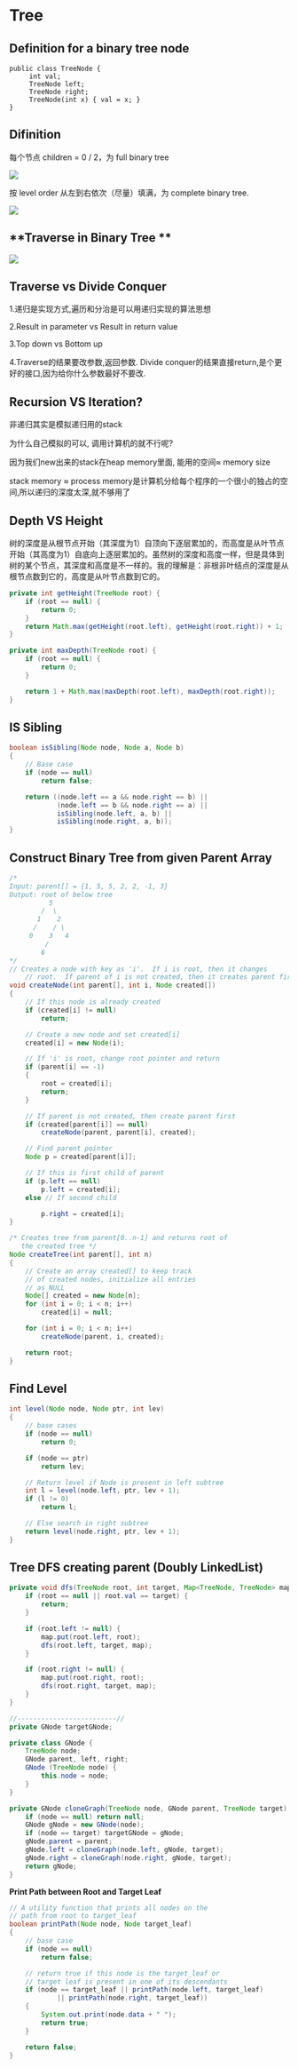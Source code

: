# Tree

## **Definition for a binary tree node**

```
public class TreeNode {
     int val;
     TreeNode left;
     TreeNode right;
     TreeNode(int x) { val = x; }
}
```

## Difinition

每个节点 children = 0 / 2，为 full binary tree

![](<../.gitbook/assets/fullTree (1).png>)

按 level order 从左到右依次（尽量）填满，为 complete binary tree.

![](<../.gitbook/assets/compeleteTree (1).png>)

## **Traverse in Binary Tree **

![](<../.gitbook/assets/tree1 (1).png>)

## **Traverse vs Divide Conquer**

1.递归是实现方式,遍历和分治是可以用递归实现的算法思想

2.Result in parameter vs Result in return value

3.Top down vs Bottom up

4.Traverse的结果要改参数,返回参数. Divide conquer的结果直接return,是个更好的接口,因为给你什么参数最好不要改.

## Recursion VS Iteration?

非递归其实是模拟递归用的stack

为什么自己模拟的可以, 调用计算机的就不行呢?

因为我们new出来的stack在heap memory里面, 能用的空间≈ memory size

stack memory ≈ process memory是计算机分给每个程序的一个很小的独占的空间,所以递归的深度太深,就不够用了

## Depth VS **Height**

树的深度是从根节点开始（其深度为1）自顶向下逐层累加的，而高度是从叶节点开始（其高度为1）自底向上逐层累加的。虽然树的深度和高度一样，但是具体到树的某个节点，其深度和高度是不一样的。我的理解是：非根非叶结点的深度是从根节点数到它的，高度是从叶节点数到它的。

```java
private int getHeight(TreeNode root) {
    if (root == null) {
        return 0;
    }
    return Math.max(getHeight(root.left), getHeight(root.right)) + 1;
}
```

```java
private int maxDepth(TreeNode root) {
    if (root == null) {
        return 0;
    }

    return 1 + Math.max(maxDepth(root.left), maxDepth(root.right));
}
```

## IS Sibling

```java
boolean isSibling(Node node, Node a, Node b) 
{ 
    // Base case 
    if (node == null) 
        return false; 

    return ((node.left == a && node.right == b) || 
            (node.left == b && node.right == a) || 
            isSibling(node.left, a, b) || 
            isSibling(node.right, a, b)); 
}
```

## Construct Binary Tree from given Parent Array

```java
/*
Input: parent[] = {1, 5, 5, 2, 2, -1, 3}
Output: root of below tree
          5
        /  \
       1    2
      /    / \
     0    3   4
         /
        6 
*/
// Creates a node with key as 'i'.  If i is root, then it changes 
    // root.  If parent of i is not created, then it creates parent first 
void createNode(int parent[], int i, Node created[])  
{ 
    // If this node is already created 
    if (created[i] != null) 
        return; 

    // Create a new node and set created[i] 
    created[i] = new Node(i); 

    // If 'i' is root, change root pointer and return 
    if (parent[i] == -1)  
    { 
        root = created[i]; 
        return; 
    } 

    // If parent is not created, then create parent first 
    if (created[parent[i]] == null) 
        createNode(parent, parent[i], created); 

    // Find parent pointer 
    Node p = created[parent[i]]; 

    // If this is first child of parent 
    if (p.left == null) 
        p.left = created[i]; 
    else // If second child 

        p.right = created[i]; 
} 

/* Creates tree from parent[0..n-1] and returns root of  
   the created tree */
Node createTree(int parent[], int n)  
{     
    // Create an array created[] to keep track 
    // of created nodes, initialize all entries 
    // as NULL 
    Node[] created = new Node[n]; 
    for (int i = 0; i < n; i++)  
        created[i] = null; 

    for (int i = 0; i < n; i++) 
        createNode(parent, i, created); 

    return root; 
}
```

## Find Level

```java
int level(Node node, Node ptr, int lev) 
{ 
    // base cases 
    if (node == null) 
        return 0; 

    if (node == ptr) 
        return lev; 

    // Return level if Node is present in left subtree 
    int l = level(node.left, ptr, lev + 1); 
    if (l != 0) 
        return l; 

    // Else search in right subtree 
    return level(node.right, ptr, lev + 1); 
}
```

## **Tree DFS creating parent (Doubly LinkedList)**

```java
private void dfs(TreeNode root, int target, Map<TreeNode, TreeNode> map) {
    if (root == null || root.val == target) {
        return;
    }

    if (root.left != null) {
        map.put(root.left, root);
        dfs(root.left, target, map);
    }

    if (root.right != null) {
        map.put(root.right, root);
        dfs(root.right, target, map);
    }
}

//-------------------------//
private GNode targetGNode;

private class GNode {
    TreeNode node;
    GNode parent, left, right;
    GNode (TreeNode node) {
        this.node = node;
    }
}  

private GNode cloneGraph(TreeNode node, GNode parent, TreeNode target) {
    if (node == null) return null;
    GNode gNode = new GNode(node);
    if (node == target) targetGNode = gNode;
    gNode.parent = parent;
    gNode.left = cloneGraph(node.left, gNode, target);
    gNode.right = cloneGraph(node.right, gNode, target);
    return gNode;
}
```

**Print Path between Root and Target Leaf**

```java
// A utility function that prints all nodes on the 
// path from root to target_leaf 
boolean printPath(Node node, Node target_leaf) 
{ 
    // base case 
    if (node == null) 
        return false; 

    // return true if this node is the target_leaf or 
    // target leaf is present in one of its descendants 
    if (node == target_leaf || printPath(node.left, target_leaf) 
            || printPath(node.right, target_leaf)) 
    { 
        System.out.print(node.data + " "); 
        return true; 
    } 

    return false; 
}
```
